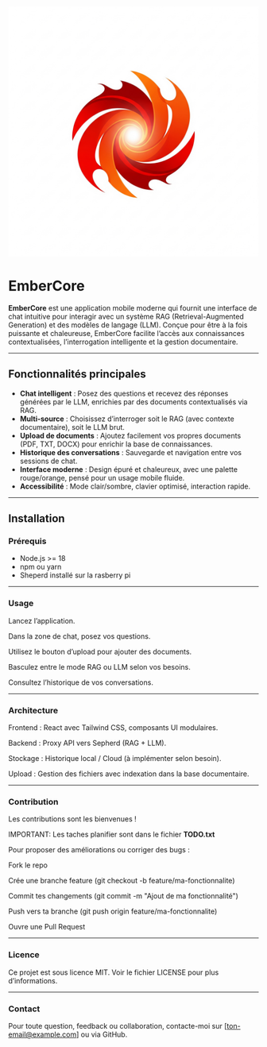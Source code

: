 ![EMBERCORE](./assets/logo.jpg)


# EmberCore

**EmberCore** est une application mobile moderne qui fournit une interface de chat intuitive pour interagir avec un système RAG (Retrieval-Augmented Generation) et des modèles de langage (LLM). Conçue pour être à la fois puissante et chaleureuse, EmberCore facilite l’accès aux connaissances contextualisées, l’interrogation intelligente et la gestion documentaire.

---

## Fonctionnalités principales

- **Chat intelligent** : Posez des questions et recevez des réponses générées par le LLM, enrichies par des documents contextualisés via RAG.
- **Multi-source** : Choisissez d’interroger soit le RAG (avec contexte documentaire), soit le LLM brut.
- **Upload de documents** : Ajoutez facilement vos propres documents (PDF, TXT, DOCX) pour enrichir la base de connaissances.
- **Historique des conversations** : Sauvegarde et navigation entre vos sessions de chat.
- **Interface moderne** : Design épuré et chaleureux, avec une palette rouge/orange, pensé pour un usage mobile fluide.
- **Accessibilité** : Mode clair/sombre, clavier optimisé, interaction rapide.

---

## Installation

### Prérequis

- Node.js >= 18
- npm ou yarn
- Sheperd installé sur la rasberry pi




---

### Usage

Lancez l’application.

Dans la zone de chat, posez vos questions.

Utilisez le bouton d’upload pour ajouter des documents.

Basculez entre le mode RAG ou LLM selon vos besoins.

Consultez l’historique de vos conversations.


---

### Architecture


Frontend : React avec Tailwind CSS, composants UI modulaires.

Backend : Proxy API vers Sepherd (RAG + LLM).

Stockage : Historique local / Cloud (à implémenter selon besoin).

Upload : Gestion des fichiers avec indexation dans la base documentaire.

---
### Contribution


Les contributions sont les bienvenues ! 

IMPORTANT: Les taches planifier sont dans le fichier **TODO.txt**

Pour proposer des améliorations ou corriger des bugs :

Fork le repo

Crée une branche feature (git checkout -b feature/ma-fonctionnalite)

Commit tes changements (git commit -m "Ajout de ma fonctionnalité")

Push vers ta branche (git push origin feature/ma-fonctionnalite)

Ouvre une Pull Request

---

### Licence
Ce projet est sous licence MIT. Voir le fichier LICENSE pour plus d’informations.

---

### Contact
Pour toute question, feedback ou collaboration, contacte-moi sur [ton-email@example.com] ou via GitHub.